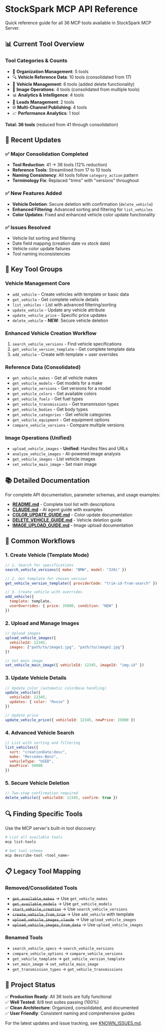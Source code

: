 # StockSpark MCP API Reference

Quick reference guide for all 36 MCP tools available in StockSpark MCP Server.

## 📊 Current Tool Overview

### Tool Categories & Counts
- 🏢 **Organization Management**: 5 tools
- 🔍 **Vehicle Reference Data**: 10 tools (consolidated from 17)
- 🚗 **Vehicle Management**: 6 tools (added delete functionality)
- 📸 **Image Operations**: 4 tools (consolidated from multiple tools)
- 📊 **Analytics & Intelligence**: 4 tools
- 👥 **Leads Management**: 2 tools
- 🌐 **Multi-Channel Publishing**: 4 tools
- 📈 **Performance Analytics**: 1 tool

**Total: 36 tools** (reduced from 41 through consolidation)

## 🚀 Recent Updates

### ✅ Major Consolidation Completed
- **Tool Reduction**: 41 → 36 tools (12% reduction)
- **Reference Tools**: Streamlined from 17 to 10 tools
- **Naming Consistency**: All tools follow `category_action` pattern
- **Terminology Fix**: Replaced "trims" with "versions" throughout

### ✅ New Features Added
- **Vehicle Deletion**: Secure deletion with confirmation (`delete_vehicle`)
- **Enhanced Filtering**: Advanced sorting and filtering for `list_vehicles`
- **Color Updates**: Fixed and enhanced vehicle color update functionality

### ✅ Issues Resolved
- Vehicle list sorting and filtering
- Date field mapping (creation date vs stock date)
- Vehicle color update failures
- Tool naming inconsistencies

## 🔧 Key Tool Groups

### Vehicle Management Core
- `add_vehicle` - Create vehicles with template or basic data
- `get_vehicle` - Get complete vehicle details
- `list_vehicles` - List with advanced filtering/sorting
- `update_vehicle` - Update any vehicle attribute
- `update_vehicle_price` - Specific price updates
- `delete_vehicle` - **NEW**: Secure vehicle deletion

### Enhanced Vehicle Creation Workflow
1. `search_vehicle_versions` - Find vehicle specifications
2. `get_vehicle_version_template` - Get complete template data  
3. `add_vehicle` - Create with template + user overrides

### Reference Data (Consolidated)
- `get_vehicle_makes` - Get all vehicle makes
- `get_vehicle_models` - Get models for a make
- `get_vehicle_versions` - Get versions for a model
- `get_vehicle_colors` - Get available colors
- `get_vehicle_fuels` - Get fuel types
- `get_vehicle_transmissions` - Get transmission types
- `get_vehicle_bodies` - Get body types
- `get_vehicle_categories` - Get vehicle categories
- `get_vehicle_equipment` - Get equipment options
- `compare_vehicle_versions` - Compare multiple versions

### Image Operations (Unified)
- `upload_vehicle_images` - **Unified**: Handles files and URLs
- `analyze_vehicle_images` - AI-powered image analysis
- `get_vehicle_images` - List vehicle images
- `set_vehicle_main_image` - Set main image

## 📚 Detailed Documentation

For complete API documentation, parameter schemas, and usage examples:

- **[README.md](../README.md)** - Complete tool list with descriptions
- **[CLAUDE.md](../CLAUDE.md)** - AI agent guide with examples
- **[COLOR_UPDATE_GUIDE.md](COLOR_UPDATE_GUIDE.md)** - Color update documentation
- **[DELETE_VEHICLE_GUIDE.md](DELETE_VEHICLE_GUIDE.md)** - Vehicle deletion guide
- **[IMAGE_UPLOAD_GUIDE.md](IMAGE_UPLOAD_GUIDE.md)** - Image upload documentation

## 🎯 Common Workflows

### 1. Create Vehicle (Template Mode)
```javascript
// 1. Search for specifications
search_vehicle_versions({ make: "BMW", model: "320i" })

// 2. Get template for chosen version
get_vehicle_version_template({ providerCode: "trim-id-from-search" })

// 3. Create vehicle with overrides
add_vehicle({
  template: template,
  userOverrides: { price: 35000, condition: "NEW" }
})
```

### 2. Upload and Manage Images
```javascript
// Upload images
upload_vehicle_images({
  vehicleId: 12345,
  images: ["path/to/image1.jpg", "path/to/image2.jpg"]
})

// Set main image
set_vehicle_main_image({ vehicleId: 12345, imageId: "img-id" })
```

### 3. Update Vehicle Details
```javascript
// Update color (automatic colorBase handling)
update_vehicle({
  vehicleId: 12345,
  updates: { color: "Rosso" }
})

// Update price
update_vehicle_price({ vehicleId: 12345, newPrice: 25000 })
```

### 4. Advanced Vehicle Search
```javascript
// List with sorting and filtering
list_vehicles({
  sort: "creationDate:desc",
  make: "Mercedes-Benz",
  vehicleType: "USED",
  maxPrice: 50000
})
```

### 5. Secure Vehicle Deletion
```javascript
// Two-step confirmation required
delete_vehicle({ vehicleId: 12345, confirm: true })
```

## 🔍 Finding Specific Tools

Use the MCP server's built-in tool discovery:
```bash
# List all available tools
mcp list-tools

# Get tool schema
mcp describe-tool <tool_name>
```

## 📋 Legacy Tool Mapping

### Removed/Consolidated Tools
- ~~`get_available_makes`~~ → Use `get_vehicle_makes`
- ~~`get_available_models`~~ → Use `get_vehicle_models`
- ~~`start_vehicle_creation`~~ → Use `search_vehicle_versions`
- ~~`create_vehicle_from_trim`~~ → Use `add_vehicle` with template
- ~~`upload_vehicle_images_claude`~~ → Use `upload_vehicle_images`
- ~~`upload_vehicle_images_from_data`~~ → Use `upload_vehicle_images`

### Renamed Tools
- `search_vehicle_specs` → `search_vehicle_versions`
- `compare_vehicle_options` → `compare_vehicle_versions`
- `get_vehicle_template` → `get_vehicle_version_template`
- `set_main_image` → `set_vehicle_main_image`
- `get_transmission_types` → `get_vehicle_transmissions`

## 🎉 Project Status

✅ **Production Ready**: All 36 tools are fully functional  
✅ **Well Tested**: 8/8 test suites passing (100%)  
✅ **Clean Architecture**: Organized, consolidated, and documented  
✅ **User Friendly**: Consistent naming and comprehensive guides  

For the latest updates and issue tracking, see [KNOWN_ISSUES.md](../KNOWN_ISSUES.md).